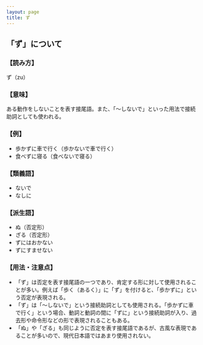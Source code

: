 ```yaml
---
layout: page
title: ず
---
```

## 「ず」について

### 【読み方】
ず（zu）

### 【意味】
ある動作をしないことを表す接尾語。また、「〜しないで」といった用法で接続助詞としても使われる。

### 【例】
- 歩かずに車で行く（歩かないで車で行く）
- 食べずに寝る（食べないで寝る）

### 【類義語】
- ないで
- なしに

### 【派生語】
- ぬ（否定形）
- ざる（否定形）
- ずにはおかない
- ずにすませない

### 【用法・注意点】
- 「ず」は否定を表す接尾語の一つであり、肯定する形に対して使用されることが多い。例えば「歩く（あるく）」に「ず」を付けると、「歩かずに」という否定が表現される。
- 「ず」は「〜しないで」という接続助詞としても使用される。「歩かずに車で行く」という場合、動詞と動詞の間に「ずに」という接続助詞が入り、過去形や命令形などの形で表現されることもある。
- 「ぬ」や「ざる」も同じように否定を表す接尾語であるが、古風な表現であることが多いので、現代日本語ではあまり使用されない。